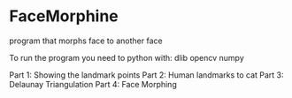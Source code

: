 # FaceMorphine
program that morphs face to another face

To run the program you need to python with:
dlib
opencv
numpy


Part 1: Showing the landmark points
Part 2: Human landmarks to cat
Part 3: Delaunay Triangulation
Part 4: Face Morphing
